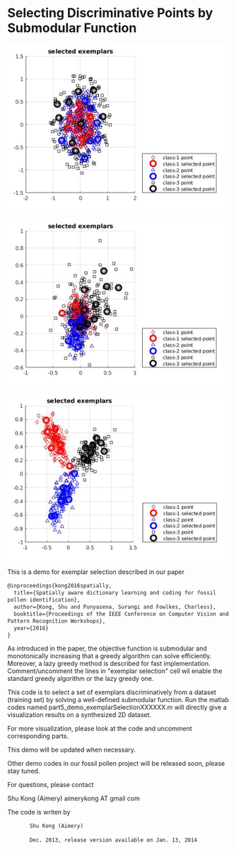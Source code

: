 # Selecting Discriminative Points by Submodular Function


![](https://github.com/aimerykong/FossilPollenIdentification_demo_ExemplarSelectionOn2DSynthesisData/raw/master/figures/demo2.jpg)

![](https://github.com/aimerykong/FossilPollenIdentification_demo_ExemplarSelectionOn2DSynthesisData/raw/master/figures/demo1.jpg)

![](https://github.com/aimerykong/FossilPollenIdentification_demo_ExemplarSelectionOn2DSynthesisData/blob/master/figures/demo3.jpg)


 This is a demo for exemplar selection described in our paper
 
    @inproceedings{kong2016spatially,
      title={Spatially aware dictionary learning and coding for fossil pollen identification},
      author={Kong, Shu and Punyasena, Surangi and Fowlkes, Charless},
      booktitle={Proceedings of the IEEE Conference on Computer Vision and Pattern Recognition Workshops},
      year={2016}
    }
 
 As introduced in the paper, the objective function is submodular and 
 monotonically increasing that a greedy algorithm can solve efficiently. 
 Moreover, a lazy greedy method is described for fast implementation. 
 Comment/uncomment the lines in "exemplar selection" cell wil enable the 
 standard greedy algorithm or the lazy greedy one.
 
 This code is to select a set of exemplars discriminatively from a 
 dataset (training set) by solving a well-defined submodular function.
 Run the matlab codes named part5_demo_exemplarSelectionXXXXXX.m will 
 directly give a visualization results on a synthesized 2D dataset.

 For more visualization, please look at the code and uncomment 
 corresponding parts.
 
 This demo will be updated when necessary.
 
 Other demo codes in our fossil pollen project will be released soon, 
 please stay tuned.
 
 For questions, please contact
 
 Shu Kong (Aimery) aimerykong AT gmail com
 
 The code is writen by

           Shu Kong (Aimery)

           Dec. 2013, release version available on Jan. 13, 2014
